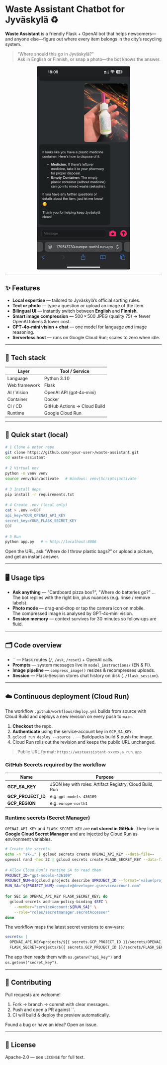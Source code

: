 # Waste Assistant Chatbot for Jyväskylä ♻️

**Waste Assistant** is a friendly Flask + OpenAI bot that helps newcomers—and anyone else—figure out where every item belongs in the city’s recycling system.

> “Where should this go in Jyväskylä?”\
> Ask in English or Finnish, or snap a photo—the bot knows the answer.

<p align="center">
  <img src="docs/demo.png" alt="Demo screenshot" width="300">
</p>

---

## ✨ Features

- **Local expertise** — tailored to Jyväskylä’s official sorting rules.
- **Text *****or***** photo** — type a question *or* upload an image of the item.
- **Bilingual UI** — instantly switch between **English** and **Finnish**.
- **Smart image compression** — 500 × 500 JPEG (quality 75) → fewer OpenAI tokens & lower cost.
- **GPT‑4o‑mini vision + chat** — one model for language *and* image reasoning.
- **Serverless host** — runs on Google Cloud Run; scales to zero when idle.

---

## 🔧 Tech stack

| Layer         | Tool / Service               |
| ------------- | ---------------------------- |
| Language      | Python 3.10                  |
| Web framework | Flask                        |
| AI / Vision   | OpenAI API (gpt‑4o‑mini)     |
| Container     | Docker                       |
| CI / CD       | GitHub Actions → Cloud Build |
| Runtime       | Google Cloud Run             |

---

## 🚀 Quick start (local)

```bash
# 1 Clone & enter repo
git clone https://github.com/<your‑user>/waste-assistant.git
cd waste-assistant

# 2 Virtual env
python -m venv venv
source venv/bin/activate   # Windows: venv\Scripts\activate

# 3 Install deps
pip install -r requirements.txt

# 4 Create .env (local only)
cat > .env <<EOF
api_key=YOUR_OPENAI_API_KEY
secret_key=YOUR_FLASK_SECRET_KEY
EOF

# 5 Run
python app.py   # → http://localhost:8086
```

Open the URL, ask “Where do I throw plastic bags?” or upload a picture, and get an instant answer.

---

## 🖥️ Usage tips

- **Ask anything** — "Cardboard pizza box?", "Where do batteries go?" …\
  The bot replies with the right bin, plus nuances (e.g. rinse / remove labels).
- **Photo mode** — drag‑and‑drop or tap the camera icon on mobile.\
  The compressed image is analysed by GPT‑4o‑mini vision.
- **Session memory** — context survives for 30 minutes so follow‑ups are fluid.

---

## 🗂️ Code overview

- `` — Flask routes (`/`, `/ask`, `/reset`) + OpenAI calls.
- **Prompts** — system messages live in `model_instructions/` (EN & FI).
- **Image pipeline** — `compress_image()` resizes & recompresses uploads.
- **Session** — Flask‑Session stores chat history on disk (`./flask_session`).

---

## ☁️ Continuous deployment (Cloud Run)

The workflow `.github/workflows/deploy.yml` builds from source with Cloud Build and deploys a new revision on every push to `main`.

1. **Checkout** the repo.
2. **Authenticate** using the service‑account key in `GCP_SA_KEY`.
3. `gcloud run deploy --source .` — Buildpacks build & push the image.
4. Cloud Run rolls out the revision and keeps the public URL unchanged.

> Public URL format: `https://wasteassistant‑xxxxx.a.run.app`

### GitHub Secrets required by the workflow

| Name                 | Purpose                                                  |
| -------------------- | -------------------------------------------------------- |
| **GCP\_SA\_KEY**     | JSON key with roles: Artifact Registry, Cloud Build, Run |
| **GCP\_PROJECT\_ID** | e.g. `gpt-models-436109`                                 |
| **GCP\_REGION**      | e.g. `europe-north1`                                     |

### Runtime secrets (Secret Manager)

`OPENAI_API_KEY` and `FLASK_SECRET_KEY` are **not stored in GitHub**. They live in **Google Cloud Secret Manager** and are injected by Cloud Run as environment variables.

```bash
# Create the secrets
echo -n "sk-…" | gcloud secrets create OPENAI_API_KEY --data-file=-
openssl rand -hex 32 | gcloud secrets create FLASK_SECRET_KEY --data-file=-

# Allow Cloud Run’s runtime SA to read them
PROJECT_ID="gpt-models-436109"
PROJECT_NUM=$(gcloud projects describe $PROJECT_ID --format='value(projectNumber)')
RUN_SA="${PROJECT_NUM}-compute@developer.gserviceaccount.com"

for SEC in OPENAI_API_KEY FLASK_SECRET_KEY; do
  gcloud secrets add-iam-policy-binding $SEC \
    --member="serviceAccount:${RUN_SA}" \
    --role="roles/secretmanager.secretAccessor"
done
```

The workflow maps the latest secret versions to env‑vars:

```yaml
secrets: |
  OPENAI_API_KEY=projects/${{ secrets.GCP_PROJECT_ID }}/secrets/OPENAI_API_KEY:latest
  FLASK_SECRET=projects/${{ secrets.GCP_PROJECT_ID }}/secrets/FLASK_SECRET_KEY:latest
```

The app then reads them with `os.getenv("api_key")` and `os.getenv("secret_key")`.

---

## 🤝 Contributing

Pull requests are welcome!

1. Fork → branch → commit with clear messages.
2. Push and open a PR against ``.
3. CI will build & deploy the preview automatically.

Found a bug or have an idea? Open an issue.

---

## 📄 License

Apache‑2.0 — see `LICENSE` for full text.

